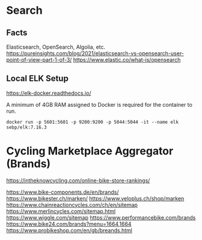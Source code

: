 # Search

## Facts
Elasticsearch, OpenSearch, Algolia, etc.
https://pureinsights.com/blog/2021/elasticsearch-vs-opensearch-user-point-of-view-part-1-of-3/
https://www.elastic.co/what-is/opensearch

## Local ELK Setup
https://elk-docker.readthedocs.io/

A minimum of 4GB RAM assigned to Docker is required for the container to run.
```shell
docker run -p 5601:5601 -p 9200:9200 -p 5044:5044 -it --name elk sebp/elk:7.16.3
```

# Cycling Marketplace Aggregator (Brands)
https://intheknowcycling.com/online-bike-store-rankings/

https://www.bike-components.de/en/brands/
https://www.bikester.ch/marken/
https://www.veloplus.ch/shop/marken
https://www.chainreactioncycles.com/ch/en/sitemap
https://www.merlincycles.com/sitemap.html
https://www.wiggle.com/sitemap
https://www.performancebike.com/brands
https://www.bike24.com/brands?menu=1664,1664
https://www.probikeshop.com/en/gb/breands.html


